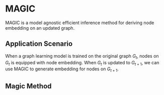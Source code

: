 # MAGIC

MAGIC is a model agnostic efficient inference method for deriving node embedding on an updated graph.

## Application Scenario

When a graph learning model is trained on the original graph $G_t$, nodes on $G_{t}$ is equipped with node embedding. When $G_{t}$ is updated to $G_{t+1}$, we can use MAGIC to generate embedding for nodes on $G_{t+1}$. 

## Magic Method


